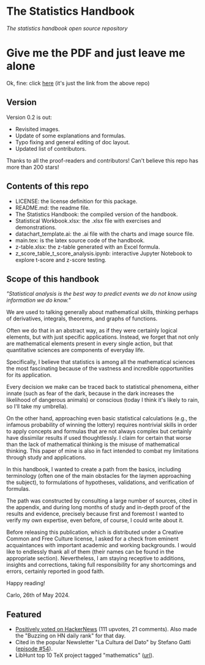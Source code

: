 # The Statistics Handbook
_The statistics handbook open source repository_

# Give me the PDF and just leave me alone
Ok, fine: click [here](https://github.com/carloocchiena/the_statistics_handbook/blob/main/The%20Statistics%20Handbook_COcchiena_main.pdf) (it's just the link from the above repo) 

## Version
Version 0.2 is out:
- Revisited images.
- Update of some explanations and formulas.
- Typo fixing and general editing of doc layout.
- Updated list of contributors.

Thanks to all the proof-readers and contributors! 
Can't believe this repo has more than 200 stars! 

## Contents of this repo
- LICENSE: the license definition for this package.
- README.md: the readme file.
- The Statistics Handbook: the compiled version of the handbook.
- Statistical Workbook.xlsx: the .xlsx file with exercises and demonstrations.
- datachart_template.ai: the .ai file with the charts and image source file.
- main.tex: is the latex source code of the handbook.
- z-table.xlsx: the z-table generated with an Excel formula.
- z_score_table_t_score_analysis.ipynb: interactive Jupyter Notebook to explore t-score and z-score testing.

## Scope of this handbook
_"Statistical analysis is the best way to predict events we do not know using information we do know."_

We are used to talking generally about mathematical skills, thinking perhaps of derivatives, integrals, theorems, and graphs of functions. 

Often we do that in an abstract way, as if they were certainly logical elements, but with just specific applications. Instead, we forget that not only are mathematical elements present in every single action, but that quantitative sciences are components of everyday life.

Specifically, I believe that statistics is among all the mathematical sciences the most fascinating because of the vastness and incredible opportunities for its application. 

Every decision we make can be traced back to statistical phenomena, either innate (such as fear of the dark, because in the dark increases the likelihood of dangerous animals) or conscious (today I think it's likely to rain, so I'll take my umbrella). 

On the other hand, approaching even basic statistical calculations (e.g., the infamous probability of winning the lottery) requires nontrivial skills in order to apply concepts and formulas that are not always complex but certainly have dissimilar results if used thoughtlessly. I claim for certain that worse than the lack of mathematical thinking is the misuse of mathematical thinking. This paper of mine is also in fact intended to combat my limitations through study and applications. 

In this handbook, I wanted to create a path from the basics, including terminology (often one of the main obstacles for the laymen approaching the subject), to formulations of hypotheses, validations, and verification of formulas.

The path was constructed by consulting a large number of sources, cited in the appendix, and during long months of study and in-depth proof of the results and evidence, precisely because first and foremost I wanted to verify my own expertise, even before, of course, I could write about it. 

Before releasing this publication, which is distributed under a Creative Common and Free Culture license, I asked for a check from eminent acquaintances with important academic and working backgrounds. I would like to endlessly thank all of them (their names can be found in the appropriate section). Nevertheless, I am staying receptive to additions, insights and corrections, taking full responsibility for any shortcomings and errors, certainly reported in good faith.

Happy reading! 

Carlo, 26th of May 2024.

## Featured
- [Positively voted on HackerNews](https://news.ycombinator.com/item?id=36111993) (111 upvotes, 21 comments). Also made the "Buzzing on HN daily rank" for that day.
- Cited in the popular Newsletter "La Cultura del Dato" by Stefano Gatti ([episode #54](https://stefanogatti.substack.com/p/laculturadeldato-053-a48)).
- LibHunt top 10 TeX project tagged "mathematics" ([url](https://www.libhunt.com/l/tex/topic/mathematics)).
